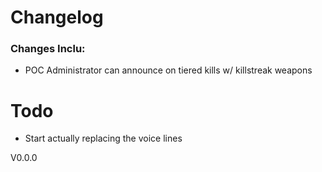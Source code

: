 # Changelog

### Changes Inclu:

- POC Administrator can announce on tiered kills w/ killstreak weapons

# Todo
- Start actually replacing the voice lines

V0.0.0
